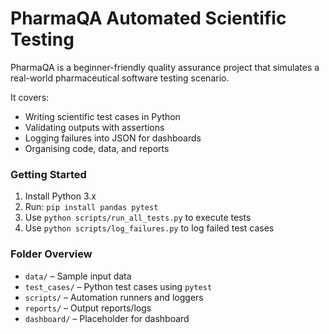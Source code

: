# PharmaQA Automated Scientific Testing
PharmaQA is a beginner-friendly quality assurance project that simulates a real-world pharmaceutical software testing scenario.

It covers:
- Writing scientific test cases in Python
- Validating outputs with assertions
- Logging failures into JSON for dashboards
- Organising code, data, and reports

### Getting Started
1. Install Python 3.x
2. Run: `pip install pandas pytest`
3. Use `python scripts/run_all_tests.py` to execute tests
4. Use `python scripts/log_failures.py` to log failed test cases

### Folder Overview
- `data/` – Sample input data
- `test_cases/` – Python test cases using `pytest`
- `scripts/` – Automation runners and loggers
- `reports/` – Output reports/logs
- `dashboard/` – Placeholder for dashboard
